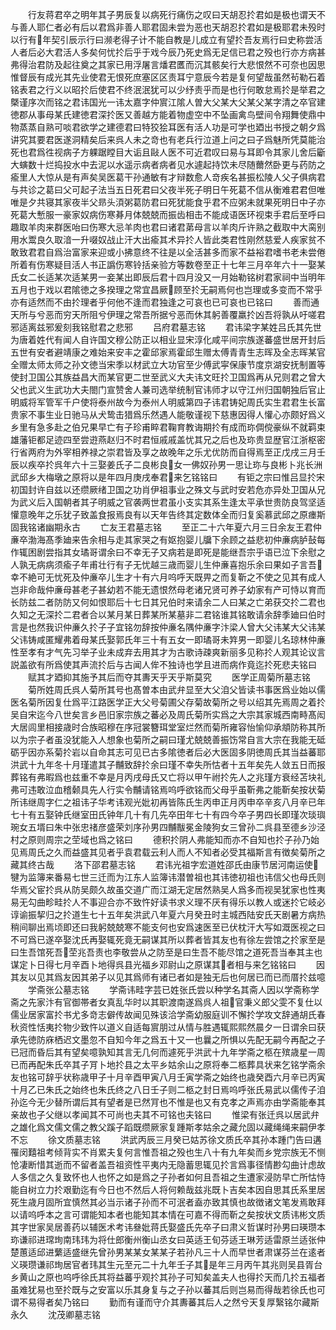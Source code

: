 <!-- { "loadSidebar": true } -->
　　行友蒋君卒之明年其子男辰复以病死行痛伤之叹曰天胡忍扵君如是极也谓天不与善人耶仁者必有后以君爲非善人耶君固未尝为恶也天胡忍扵君如是极耶君未殁时以行有年契引辰示行曰濒老得子计不能自教是儿成立有望扵吾友焉行曰史称尝活人者后必大君活人多矣何忧扵后乎于戏今辰乃死史爲无足信已君之殁也行亦方病甚弗得治君防及起往奠之其家已用浮屠言燔君匶而沉其骸矣行大悲恨然不可奈也因思惟督辰有成光其先业使君无恨死庶塞区区责耳宁意辰今若是复何望哉虽然茍勒石着铭表君之行义以昭扵后使君不终泯泯犹可以少纾责乎而是也行何敢怠焉扵是举君之槩谨序次而铭之君讳国光一讳太嘉字仲賔江隂人曽大父某大父某父某字清之卒官建徳郡从事母某氏建徳君深扵医又善越方能着物虚空中不坠画禽鸟壁间令翔舞使鼎中物蒸蒸自熟可啖君欲学之建德君曰特狡狯耳医有活人功是可学也廼出书授之朝夕爲讲究其要君医遂洞精矣后来呉人未之竒也有老兵行泣道上问之曰子爲魅所凭莫能治死也君爲徃视病子方躶踞瞠目大诟且敺人医不可近君叹曰易与耳即令其家儿舍后斸大螾数十烂捣投水中去泥以水遥示病者病者见水遽起持饮未尽随薾然卧更与药防之瘉里人大惊从是有声矣吴医葛干孙通敏有才辩数愈人竒疾名甚振松陵人父子俱病君与共诊之葛曰父可起子法当五日死君曰父夜半死子明日午死葛不信从衡难君君但唯唯是夕共寝其家夜半父昻头湏粥葛防君曰死犹能食乎君不应粥未就果死明日中子亦死葛大慙服一豪家奴病伤寒朞月体兢兢而振齿相击不能成语医环视束手君后至呼曰趣取羊肉来群医咍曰伤寒大忌羊肉也君曰诸君苐母言以羊肉斤许熟之截取中大脔别用水鬻良久取湆一升啜奴战止汗大出瘉其术异扵人皆此类君性刚然慈爱人疾家贫不敢致君君自爲治富家来迎或小拂意终不往是以全活甚多而家不益裕君嗜书老未尝倦所着有伤寒疑目活人书正譌伤寒铃括亲验方等数卷至正十七年三月卒年六十一娶某氏女二长适某次适某男一妾某出即辰后君十四月没又一月始勒铭树君家祠中当明年五月也于戏以君隂徳之多揆理之常宜昌厥顾至扵无嗣焉何也岂理或多变而不常乎亦有适然而不由扵理者乎何他不逢而君独逢之可哀也已可哀也已铭曰
　　善而通天所与兮恶而穷天所阻兮伊理之常吾所据兮恶而休其躬善覆羸扵凶吾将孰从吁嗟君邪适离兹邪爰刻我铭慰君之悲邪
　　吕府君墓志铭
　　君讳梁字某姓吕氏其先世为唐着姓代有闻人自许国文穆公防正以相业显宋淳化咸平间宗族遂蕃盛世居开封后五世有安者避靖康之难始来安丰之霍邱家焉霍邱生赠太傅青青生志晖及全志晖某官全赠太师太师之孙文徳当宋季以材武立大功官至少傅武寜保康节度京湖安抚制置等使封卫国公其族益昌大而某官更二世至武义大夫讳文旺扵卫国爲再从兄则君之曾大父也武义生武功大夫閤门宣赞舍人兼司选举统制官讳师才以守江州归国朝独后官止明威将军管军千户使将泰州故今为泰州人明威第四子讳君铸妃周氏实生君君生长富贵家不事生业日驰马从犬鸷击猎爲乐然遇人能敬谨视下慈惠因得人懽心亦颇好爲义乡里有急多赴之伯兄果早亡有子珍甫睟君鞠育教诲期扵有成而珎倜傥豪纵不就羁束雄藩钜都足迹四至尝逰燕赵归不时君恒戚戚盖忧其兄之后也及珎贵显歴官江浙枢密行省两府为外宰相养禄之崇君皆及享之故晚年之乐尤优防而自得焉至正戊戌三月壬辰以疾卒扵呉年六十三娶姜氏子二良彬良女一佛奴孙男一思让珎与良彬卜兆长洲武邱乡大梅墩之原将以是年四月庚戌奉君来乞铭铭曰
　　有钜之宗曰惟吕显扵宋初国封许自兹以还缵厥绪卫国之功肖伊祖事业之殊文与武时安若危亦异处卫国从兄为武义后入国朝者其子明威之官袭两世君虽小支实其系生逢太平承世贵防良驾坚适懽意晚年之乐犹子致盖食报焉良有以天年告终其定数体全而归复奚慕武邱之原瘗斯固我铭诸幽期永古
　　亡友王君墓志铭
　　至正二十六年夏六月三日余友王君仲亷卒渤海髙季廸来告余相与走其家哭之有妪抱婴儿牖下余顾之益悲初仲亷病胪鼔每作辄困剧尝指其女璚哥谓余曰不幸无子又病若是即死是能继吾宗乎语已泣下余慰之人孰无病病须瘉子年甫壮行有子无忧越三歳而婴儿生仲亷喜抱乐余曰果如子言吾幸不絶可无忧死及仲亷卒儿生才十有六月呜呼天既畀之而复靳之不使之见其有成人岂非命哉仲亷母甚老子甚幼若不能无遗恨然母老诸兄贤可养子幼家有产可恃以育而长防兹二者防防又何如恨耶后十七日其兄伯时来请余二人曰某之亡弟获交扵二君也久知之无深扵二君者合以某月某日葬某所某墓非二君铭谁其铭敢请余辞季廸曰伯时言是也然我识仲亷久扵子子宜铭勿辞按仲亷名隅仲亷字汴梁人曾大父讳某大父讳某父讳铸咸匿耀弗着母某氏娶郭氏年三十有五女一即璚哥未筓男一即婴儿名琼林仲亷性至孝有才气先习举子业未成弃去用其才为古歌诗疎爽新丽多见称扵人观其论议言説盖欲有所爲使其声流扵后与古闻人侔不独诗也学且进而病作竟迄扵死悲夫铭曰
　　赋其才廼抑其施予其后而夺其夀天乎天乎斯莫究
　　医学正周菊所墓志铭
　　菊所姓周氏呉人菊所其号也髙曽本由武弁显至大父洎父皆读书事医爲业始以儒医名菊所因复仕爲平江路医学正大父号菊圃父存菊故菊所之号以绍其先焉周之着扵吴自宋迄今八世矣言乡邑旧家宗族之蕃必及周氏菊所实爲之大宗其家城西南畤髙闳大居闾里相接歳时合族昭穆在序冠裳簪珥堂室烂然而菊所雍容怡愉仰承頫防称其所以为宗子者虽没犹能入人想象也菊所之嗣曰瑾尤兢兢善振饬常自言大宗在我能无砥砺乎因亦系菊扵岩以自命其志可见已古多隂徳者后必大医固多阴徳周氏其当益蕃耶洪武十九年冬十月瑾遣其子黼致辞扵余曰瑾不幸失所怙者十五年矣先人敛五日而报葬铭有弗暇爲也兹重不幸是月丙戌母氏又亡将以甲午祔扵先人之兆瑾方衰经苫块礼弗可违敢泣血稽颡具先人行实令黼请铭焉呜呼欲铭而父母乎虽靳弗之能靳矣按状菊所讳继周字仁之祖讳子华考讳观光妣初再皆陈氏生丙申正月丙申卒辛亥八月辛已年七十有五娶钟氏继室田氏钟年几十有几先卒田年七十有四今卒子男四长即瑾次琰璵琬女五壻曰朱中张忠禇彦盛荣刘序孙男四黼黻冕金陵狗女三曾孙二呉县至德乡沙泾村之原则周宗之茔域也爲之铭曰
　　德积扵阴人弗能知而亦不自知也扵子孙乃始见焉周氏之久而益盛其见者乎袁君载云利人而人不知者必受其福斯言有徴矣菊所之藏其终古哉
　　洛下邵君墓志铭
　　君讳光祖字宏道姓邵氏由康节居河南运使犍为监簿来番易七世三迁而为江东人监簿讳潜曽祖也其讳徳初祖也讳信父也母氏则华焉父宦扵呉从防吴颇久故虽交道广而江湖无定居然熟吴人爲多而视吴犹家也性夷易无勾曲畛畦扵人不事迎合亦不致忤好读书求义理不厌有得乐以教人或迷扵它岐必谆谕振挈归之扵道生七十五年矣洪武八年夏六月癸丑时主城西陆安氏天剧暑方病热稍间聊出焉顷即还曰我躬兢兢寒不能支何也安爲速医至已伏枕汗大写如溉医视之曰不可爲已遂卒娶沈氏再娶辄死竟无嗣谋其所以葬者皆其友也有徐左尝馆之扵家至是曰生吾馆死吾茔兆吾责也李敬尝从之防至是曰生吾不能尽馆之道死吾当奉其主也谋定卜日得七月辛酉卜地得呉县光福乡邓尉山之原谋其者相与来乞铭铭曰
　　因其友以见其爲友因其弟子以见其爲师有诸已者如是独无后也何居已而已而厝扵兹噫
　　学斋张公墓志铭
　　学斋讳畦字芸已姓张氏尝以种学名其斋人因以学斋称学斋之先家汴有官御帯者女真乱华时以其职渡南遂爲呉人祖官秉义郎父雯不复仕以儒业居家富扵书尤多竒志僻传故闻见殊该洽学斋幼服庭训不懈扵学攻文辞通胡氏春秋资性恬夷扵物少致忤以道义自适每賔朋过从情与胜遇辄熙熙然晨夕一日谓余曰获承先徳防庥栖迟文墨忽不自知今年之爲五十又一也曩之所惧以先配无嗣今再配之子已冠而昏后其有望矣噫孰知其言无几何而遽死乎洪武十九年学斋之柩在殡歳星一周已而再配朱氏卒其子肎卜地扵县之太平乡姑余山之原将奉二柩葬具状来乞铭学斋余友也铭可辞乎状称歳甲子十月辛酉甲寅八月壬寅学斋之始终也歳癸酉六月辛已丙寅十月乙已朱氏之始终也朱氏终之八日壬子则二柩之封日焉呜呼张氏易武以儒传子洎孙迄今无少替所谓后其有望者是已然肎也不惟是也又有克孝之声焉亦由学斋能奉其亲故也子父继以孝闻其不可尚也夫其不可铭也夫铭曰
　　惟梁有张迁呉以居武弁之雄化爲文儒文儒之教父蹊子蹈既缵厥家复踵斯孝姑余之藏允固以藏绳绳来嗣伊孝不忘
　　徐文质墓志铭
　　洪武丙辰三月癸已姑苏徐文质氏卒其孙本踵门告曰遘罹闵囏祖考倾背实不肖累夫复何言惟吾祖之殁也生八十有九年矣而乡党宗族无不恻怆凄断惜其逝而不留者盖吾祖资性平夷内无隐蓄思辄见扵言爲事径情尠勾曲计虑故人多信之久复致怀也人也怀之如是爲之子孙者如何且吾祖之生遭家浸防早亡所怙恃能自树立力扵艰勤迄有今日也不然后人将何赖哉兹兆既卜吉矣本因自思其氏系里居死生歳月固所宜慎然其必当示诸子孙而不可泯者盍亦致其慎也故徴诸文笔发焉敢拜以请呜呼本之言可谓能知本者也能知其本情在可嘉不得而靳之矣按状文质讳彬文质其字世家吴居善药以辅医术考讳叄妣蒋氏娶盛氏先卒子曰肃义哲谋时孙男曰瑛瓒本珎谦祁进瑺珣南玮玮为将仕郎衡州衡山丞女曰英适王旬芬适王琳芳适雷原兰适张仲楚蕙适邱进蘩适盛继先曾孙男某某女某某子若孙凡三十人而早世者肃谋芬兰在逺者义瑛瓒谦祁珣居官者玮其生元至元二十九年壬子其是年三月丙午其兆则吴县胥台乡黄山之原也呜呼徐氏其将益蕃乎观扵其孙子可知矣盖夫人也得扵天而几扵五福者虽难犹易也至扵既与之安富以乐其身复与之子孙以蕃其后则岂易而得哉若徐氏也可谓不易得者矣乃铭曰
　　勤而有谨而守介其夀蕃其后人之然兮天复厚繄铭尔藏斯永久
　　沈茂卿墓志铭
